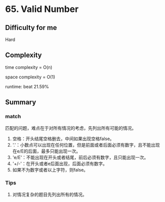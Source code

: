 # 65. Valid Number
## Difficulty for me

Hard

## Complexity
time complexity = O(n)

space complexity = O(1)

runtime: beat 21.59%

## Summary
### match

匹配的问题，难点在于对所有情况的考虑，先列出所有可能的情况。

1. 空格：开头结尾空格删去，中间如果出现空格false。
2. '.'：小数点可以出现在任何位置，但是前面或者后面必须有数字，且不能出现在e/E的后面，最多只能出现一次。
3. 'e/E'：不能出现在开头或者结尾，前后必须有数字，且只能出现一次。
4. '+/-'：在开头或者e后面出现，后面必须有数字。
5. 如果不为数字或者以上字符，则false。

### Tips

1. 对情况复杂的题目先列出所有的情况。